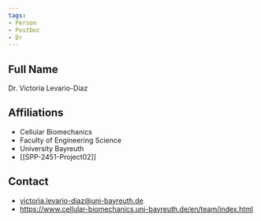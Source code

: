 ```yaml
---
tags: 
- Person
- PostDoc
- Dr
---
```

## Full Name
Dr. Victoria Levario-Diaz

## Affiliations
- Cellular Biomechanics
- Faculty of Engineering Science
- University Bayreuth
- [[SPP-2451-Project02]]
## Contact
- victoria.levario-diaz@uni-bayreuth.de
- https://www.cellular-biomechanics.uni-bayreuth.de/en/team/index.html
